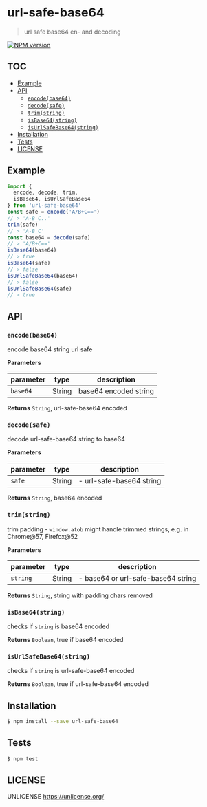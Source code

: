 # url-safe-base64

> url safe base64 en- and decoding

[![NPM version](https://badge.fury.io/js/url-safe-base64.svg)](https://www.npmjs.com/package/url-safe-base64/)

## TOC

* [Example](#example)
* [API](#api)
  * [`encode(base64)`](#encodebase64)
  * [`decode(safe)`](#decodesafe)
  * [`trim(string)`](#trimstr)
  * [`isBase64(string)`](#isbase64string)
  * [`isUrlSafeBase64(string)`](#isurlsafebase64string)
* [Installation](#installation)
* [Tests](#tests)
* [LICENSE](#license)

## Example

```js
import {
  encode, decode, trim,
  isBase64, isUrlSafeBase64
} from 'url-safe-base64'
const safe = encode('A/B+C==')
// > 'A-B_C..'
trim(safe)
// > 'A-B_C'
const base64 = decode(safe)
// > 'A/B+C=='
isBase64(base64)
// > true
isBase64(safe)
// > false
isUrlSafeBase64(base64)
// > false
isUrlSafeBase64(safe)
// > true
```

## API

### `encode(base64)`

encode base64 string url safe

**Parameters**

| parameter | type   | description             |
| --------- | ------ | ----------------------- |
| `base64`  | String | base64 encoded string |

**Returns** `String`, url-safe-base64 encoded


### `decode(safe)`

decode url-safe-base64 string to base64

**Parameters**

| parameter | type   | description              |
| --------- | ------ | ------------------------ |
| `safe`    | String | - url-safe-base64 string |

**Returns** `String`, base64 encoded


### `trim(string)`

trim padding - `window.atob` might handle trimmed strings, e.g. in Chrome@57, Firefox@52

**Parameters**

| parameter | type   | description                        |
| --------- | ------ | ---------------------------------- |
| `string`  | String | - base64 or url-safe-base64 string |

**Returns** `String`, string with padding chars removed


### `isBase64(string)`

checks if `string` is base64 encoded

**Returns** `Boolean`, true if base64 encoded


### `isUrlSafeBase64(string)`

checks if `string` is url-safe-base64 encoded

**Returns** `Boolean`, true if url-safe-base64 encoded

## Installation

```sh
$ npm install --save url-safe-base64
```

## Tests

```sh
$ npm test
```

## LICENSE

UNLICENSE <https://unlicense.org/>
